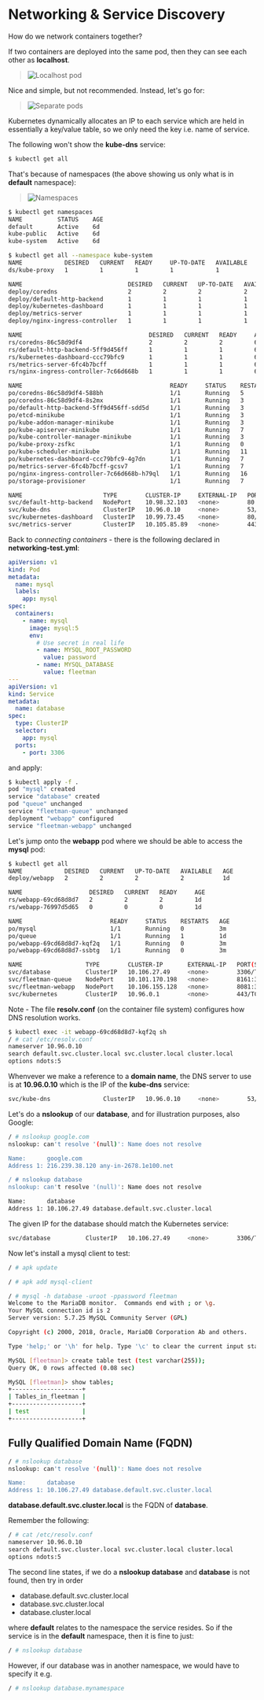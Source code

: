 # Networking & Service Discovery

How do we network containers together?

If two containers are deployed into the same pod, then they can see each other as **localhost**.

> ![Localhost pod](images/localhost-pod.png)

Nice and simple, but not recommended. Instead, let's go for:

> ![Separate pods](images/separate-pods.png)

Kubernetes dynamically allocates an IP to each service which are held in essentially a key/value table, so we only need the key i.e. name of service.

The following won't show the **kube-dns** service:

```bash
$ kubectl get all
```

That's because of namespaces (the above showing us only what is in **default** namespace):

> ![Namespaces](images/namespaces.png)

```bash
$ kubectl get namespaces
NAME          STATUS    AGE
default       Active    6d
kube-public   Active    6d
kube-system   Active    6d
```

```bash
$ kubectl get all --namespace kube-system
NAME            DESIRED   CURRENT   READY     UP-TO-DATE   AVAILABLE   NODE SELECTOR   AGE
ds/kube-proxy   1         1         1         1            1           <none>          6d

NAME                              DESIRED   CURRENT   UP-TO-DATE   AVAILABLE   AGE
deploy/coredns                    2         2         2            2           6d
deploy/default-http-backend       1         1         1            1           6d
deploy/kubernetes-dashboard       1         1         1            1           6d
deploy/metrics-server             1         1         1            1           6d
deploy/nginx-ingress-controller   1         1         1            1           6d

NAME                                    DESIRED   CURRENT   READY     AGE
rs/coredns-86c58d9df4                   2         2         2         6d
rs/default-http-backend-5ff9d456ff      1         1         1         6d
rs/kubernetes-dashboard-ccc79bfc9       1         1         1         6d
rs/metrics-server-6fc4b7bcff            1         1         1         6d
rs/nginx-ingress-controller-7c66d668b   1         1         1         6d

NAME                                          READY     STATUS    RESTARTS   AGE
po/coredns-86c58d9df4-588bh                   1/1       Running   5          6d
po/coredns-86c58d9df4-8s2mx                   1/1       Running   3          6d
po/default-http-backend-5ff9d456ff-sdd5d      1/1       Running   3          6d
po/etcd-minikube                              1/1       Running   3          6d
po/kube-addon-manager-minikube                1/1       Running   3          6d
po/kube-apiserver-minikube                    1/1       Running   7          6d
po/kube-controller-manager-minikube           1/1       Running   3          3d
po/kube-proxy-zsfkc                           1/1       Running   0          22m
po/kube-scheduler-minikube                    1/1       Running   11         6d
po/kubernetes-dashboard-ccc79bfc9-4g7dn       1/1       Running   7          6d
po/metrics-server-6fc4b7bcff-gcsv7            1/1       Running   7          6d
po/nginx-ingress-controller-7c66d668b-h79ql   1/1       Running   16         6d
po/storage-provisioner                        1/1       Running   7          6d

NAME                       TYPE        CLUSTER-IP     EXTERNAL-IP   PORT(S)         AGE
svc/default-http-backend   NodePort    10.98.32.103   <none>        80:30001/TCP    6d
svc/kube-dns               ClusterIP   10.96.0.10     <none>        53/UDP,53/TCP   6d
svc/kubernetes-dashboard   ClusterIP   10.99.73.45    <none>        80/TCP          6d
svc/metrics-server         ClusterIP   10.105.85.89   <none>        443/TCP         6d
```

Back to *connecting containers* - there is the following declared in **networking-test.yml**:

```yaml
apiVersion: v1
kind: Pod
metadata:
  name: mysql
  labels:
    app: mysql
spec:
  containers:
    - name: mysql
      image: mysql:5
      env:
        # Use secret in real life
        - name: MYSQL_ROOT_PASSWORD
          value: password
        - name: MYSQL_DATABASE
          value: fleetman
---
apiVersion: v1
kind: Service
metadata:
  name: database
spec:
  type: ClusterIP
  selector:
    app: mysql
  ports:
    - port: 3306
```

and apply:

```bash
$ kubectl apply -f .
pod "mysql" created
service "database" created
pod "queue" unchanged
service "fleetman-queue" unchanged
deployment "webapp" configured
service "fleetman-webapp" unchanged
```

Let's jump onto the **webapp** pod where we should be able to access the **mysql** pod:

```bash
$ kubectl get all
NAME            DESIRED   CURRENT   UP-TO-DATE   AVAILABLE   AGE
deploy/webapp   2         2         2            2           1d

NAME                   DESIRED   CURRENT   READY     AGE
rs/webapp-69cd68d8d7   2         2         2         1d
rs/webapp-76997d5d65   0         0         0         1d

NAME                         READY     STATUS    RESTARTS   AGE
po/mysql                     1/1       Running   0          3m
po/queue                     1/1       Running   1          1d
po/webapp-69cd68d8d7-kqf2q   1/1       Running   0          3m
po/webapp-69cd68d8d7-ssbtg   1/1       Running   0          3m

NAME                  TYPE        CLUSTER-IP       EXTERNAL-IP   PORT(S)          AGE
svc/database          ClusterIP   10.106.27.49     <none>        3306/TCP         3m
svc/fleetman-queue    NodePort    10.101.170.198   <none>        8161:30010/TCP   1d
svc/fleetman-webapp   NodePort    10.106.155.128   <none>        8081:30080/TCP   1d
svc/kubernetes        ClusterIP   10.96.0.1        <none>        443/TCP          6d
```

Note - The file **resolv.conf** (on the container file system) configures how DNS resolution works.

```bash
$ kubectl exec -it webapp-69cd68d8d7-kqf2q sh
/ # cat /etc/resolv.conf
nameserver 10.96.0.10
search default.svc.cluster.local svc.cluster.local cluster.local
options ndots:5
```

Whenvever we make a reference to a **domain name**, the DNS server to use is at **10.96.0.10** which is the IP of the **kube-dns** service:

```bash
svc/kube-dns               ClusterIP   10.96.0.10     <none>        53/UDP,53/TCP
```

Let's do a **nslookup** of our **database**, and for illustration purposes, also Google:

```bash
/ # nslookup google.com
nslookup: can't resolve '(null)': Name does not resolve

Name:      google.com
Address 1: 216.239.38.120 any-in-2678.1e100.net

/ # nslookup database
nslookup: can't resolve '(null)': Name does not resolve

Name:      database
Address 1: 10.106.27.49 database.default.svc.cluster.local
```

The given IP for the database should match the Kubernetes service:

```bash
svc/database          ClusterIP   10.106.27.49     <none>        3306/TCP
```

Now let's install a mysql client to test:

```bash
/ # apk update

/ # apk add mysql-client
```

```bash
/ # mysql -h database -uroot -ppassword fleetman
Welcome to the MariaDB monitor.  Commands end with ; or \g.
Your MySQL connection id is 2
Server version: 5.7.25 MySQL Community Server (GPL)

Copyright (c) 2000, 2018, Oracle, MariaDB Corporation Ab and others.

Type 'help;' or '\h' for help. Type '\c' to clear the current input statement.

MySQL [fleetman]> create table test (test varchar(255));
Query OK, 0 rows affected (0.08 sec)

MySQL [fleetman]> show tables;
+--------------------+
| Tables_in_fleetman |
+--------------------+
| test               |
+--------------------+
```

## Fully Qualified Domain Name (FQDN)

```bash
/ # nslookup database
nslookup: can't resolve '(null)': Name does not resolve

Name:      database
Address 1: 10.106.27.49 database.default.svc.cluster.local
```

**database.default.svc.cluster.local** is the FQDN of **database**.

Remember the following:

```bash
/ # cat /etc/resolv.conf
nameserver 10.96.0.10
search default.svc.cluster.local svc.cluster.local cluster.local
options ndots:5
```

The second line states, if we do a **nslookup database** and **database** is not found, then try in order

- database.default.svc.cluster.local
- database.svc.cluster.local
- database.cluster.local

where **default** relates to the namespace the service resides. So if the service is in the **default** namespace, then it is fine to just:

```bash
/ # nslookup database
```

However, if our database was in another namespace, we would have to specify it e.g.

```bash
/ # nslookup database.mynamespace
```

